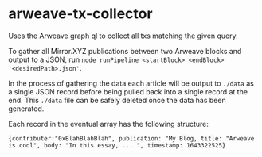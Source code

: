 # arweave-tx-collector
Uses the Arweave graph ql to collect all txs matching the given query.

To gather all Mirror.XYZ publications between two Arweave blocks and output to a JSON, run `node runPipeline <startBlock> <endBlock> '<desiredPath>.json'`.

In the process of gathering the data each article will be output to `./data` as a single JSON record before being pulled back into a single record at the end.
This `./data` file can be safely deleted once the data has been generated. 

Each record in the eventual array has the following structure: 

`{contributer:"0xBlahBlahBlah",
	publication: "My Blog,
	title: "Arweave is cool",
	body: "In this essay, ... ",
	timestamp: 1643322525}`
  
